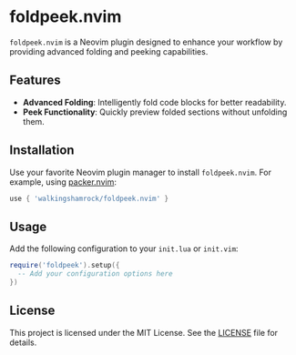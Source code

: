 # foldpeek.nvim

`foldpeek.nvim` is a Neovim plugin designed to enhance your workflow by providing advanced folding and peeking capabilities.

## Features

- **Advanced Folding**: Intelligently fold code blocks for better readability.
- **Peek Functionality**: Quickly preview folded sections without unfolding them.

## Installation

Use your favorite Neovim plugin manager to install `foldpeek.nvim`. For example, using [packer.nvim](https://github.com/wbthomason/packer.nvim):

```lua
use { 'walkingshamrock/foldpeek.nvim' }
```

## Usage

Add the following configuration to your `init.lua` or `init.vim`:

```lua
require('foldpeek').setup({
  -- Add your configuration options here
})
```

## License

This project is licensed under the MIT License. See the [LICENSE](./LICENSE) file for details.
